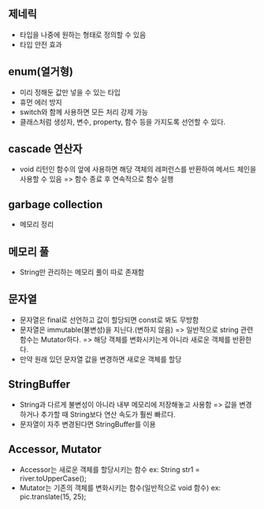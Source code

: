 ## 제네릭
- 타입을 나중에 원하는 형태로 정의할 수 있음
- 타입 안전 효과

## enum(열거형)
- 미리 정해둔 값만 넣을 수 있는 타입
- 휴먼 에러 방지
- switch와 함께 사용하면 모든 처리 강제 가능
- 클래스처럼 생성자, 변수, property, 함수 등을 가지도록 선언할 수 있다.

## cascade 연산자
- void 리턴인 함수의 앞에 사용하면 해당 객체의 레퍼런스를 반환하여 메서드 체인을 사용할 수 있음
    => 함수 종료 후 연속적으로 함수 실행

## garbage collection
- 메모리 정리

## 메모리 풀
- String만 관리하는 메모리 풀이 따로 존재함

## 문자열
- 문자열은 final로 선언하고 값이 할당되면 const로 봐도 무방함
- 문자열은 immutable(불변성)을 지닌다.(변하지 않음)
    => 일반적으로 string 관련 함수는 Mutator하다.
        => 해당 객체를 변화시키는게 아니라 새로운 객체를 반환한다.
- 만약 원래 있던 문자열 값을 변경하면 새로운 객체를 할당

## StringBuffer
- String과 다르게 불변성이 아니라 내부 메모리에 저장해놓고 사용함
    => 값을 변경하거나 추가할 때 String보다 연산 속도가 훨씬 빠르다.
- 문자열이 자주 변경된다면 StringBuffer를 이용

## Accessor, Mutator
- Accessor는 새로운 객체를 할당시키는 함수
    ex: String str1 = river.toUpperCase();
- Mutator는 기존의 객체를 변화시키는 함수(일반적으로 void 함수)
    ex: pic.translate(15, 25);